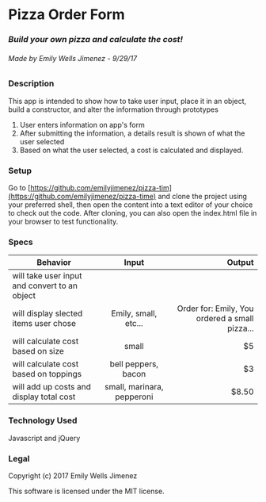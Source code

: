 # Pizza Order Form

### _Build your own pizza and calculate the cost!_

###### Made by Emily Wells Jimenez - 9/29/17

### Description

This app is intended to show how to take user input, place it in an object, build a constructor, and alter the information through prototypes

1. User enters information on app's form
2. After submitting the information, a details result is shown of what the user selected
3. Based on what the user selected, a cost is calculated and displayed.

### Setup

Go to [https://github.com/emilyjimenez/pizza-tim](https://github.com/emilyjimenez/pizza-time) and clone the project using your preferred shell, then open the content into a text editor of your choice to check out the code. After cloning, you can also open the index.html file in your browser to test functionality.

### Specs

| Behavior       | Input        | Output |
| ------------- |:-------------:| -----:|
| will take user input and convert to an object| | |
| will display slected items user chose| Emily, small, etc... |Order for: Emily, You ordered a small pizza...|
|will calculate cost based on size |small|$5|
|will calculate cost based on toppings|bell peppers, bacon|$3|
|will add up costs and display total cost|small, marinara, pepperoni|$8.50|

### Technology Used

Javascript and jQuery

### Legal

Copyright (c) 2017 Emily Wells Jimenez

This software is licensed under the MIT license.
